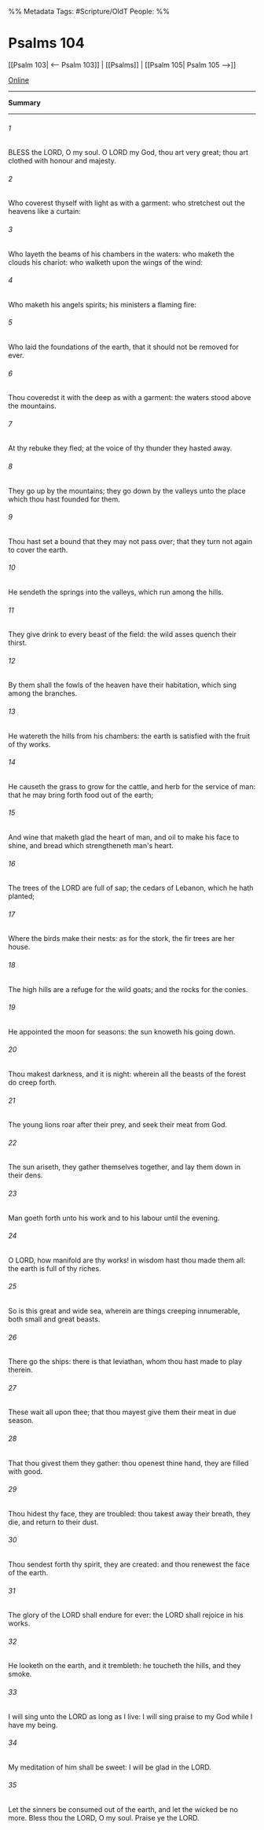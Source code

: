 

%% Metadata
Tags: #Scripture/OldT
People: 
%%
# Psalms 104
[[Psalm 103| <-- Psalm 103]] | [[Psalms]] | [[Psalm 105| Psalm 105 -->]]

[Online](https://churchofjesuschrist.org/study/scriptures/ot/ps/104?lang=eng)

---
__Summary__



---

###### 1
BLESS the LORD, O my soul.  O LORD my God, thou art very great; thou art clothed with honour and majesty.
###### 2
Who coverest thyself with light as with a garment: who stretchest out the heavens like a curtain:
###### 3
Who layeth the beams of his chambers in the waters: who maketh the clouds his chariot: who walketh upon the wings of the wind:
###### 4
Who maketh his angels spirits; his ministers a flaming fire:
###### 5
Who laid the foundations of the earth, that it should not be removed for ever.
###### 6
Thou coveredst it with the deep as with a garment: the waters stood above the mountains.
###### 7
At thy rebuke they fled; at the voice of thy thunder they hasted away.
###### 8
They go up by the mountains; they go down by the valleys unto the place which thou hast founded for them.
###### 9
Thou hast set a bound that they may not pass over; that they turn not again to cover the earth.
###### 10
He sendeth the springs into the valleys, which run among the hills.
###### 11
They give drink to every beast of the field: the wild asses quench their thirst.
###### 12
By them shall the fowls of the heaven have their habitation, which sing among the branches.
###### 13
He watereth the hills from his chambers: the earth is satisfied with the fruit of thy works.
###### 14
He causeth the grass to grow for the cattle, and herb for the service of man: that he may bring forth food out of the earth;
###### 15
And wine that maketh glad the heart of man, and oil to make his face to shine, and bread which strengtheneth man's heart.
###### 16
The trees of the LORD are full of sap; the cedars of Lebanon, which he hath planted;
###### 17
Where the birds make their nests: as for the stork, the fir trees are her house.
###### 18
The high hills are a refuge for the wild goats; and the rocks for the conies.
###### 19
He appointed the moon for seasons: the sun knoweth his going down.
###### 20
Thou makest darkness, and it is night: wherein all the beasts of the forest do creep forth.
###### 21
The young lions roar after their prey, and seek their meat from God.
###### 22
The sun ariseth, they gather themselves together, and lay them down in their dens.
###### 23
Man goeth forth unto his work and to his labour until the evening.
###### 24
O LORD, how manifold are thy works!  in wisdom hast thou made them all: the earth is full of thy riches.
###### 25
So is this great and wide sea, wherein are things creeping innumerable, both small and great beasts.
###### 26
There go the ships: there is that leviathan, whom thou hast made to play therein.
###### 27
These wait all upon thee; that thou mayest give them their meat in due season.
###### 28
That thou givest them they gather: thou openest thine hand, they are filled with good.
###### 29
Thou hidest thy face, they are troubled: thou takest away their breath, they die, and return to their dust.
###### 30
Thou sendest forth thy spirit, they are created: and thou renewest the face of the earth.
###### 31
The glory of the LORD shall endure for ever: the LORD shall rejoice in his works.
###### 32
He looketh on the earth, and it trembleth: he toucheth the hills, and they smoke.
###### 33
I will sing unto the LORD as long as I live: I will sing praise to my God while I have my being.
###### 34
My meditation of him shall be sweet: I will be glad in the LORD.
###### 35
Let the sinners be consumed out of the earth, and let the wicked be no more.  Bless thou the LORD, O my soul.  Praise ye the LORD.



